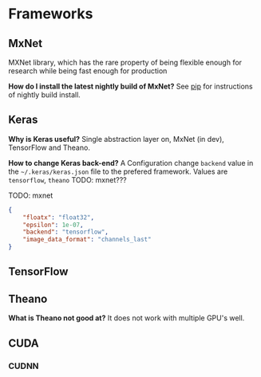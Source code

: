 # Frameworks

## MxNet
MXNet library, which has the rare property of being flexible enough for research
while being fast enough for production

**How do I install the latest nightly build of MxNet?**
See [pip](./pip.md) for instructions of nightly build install.

## Keras

**Why is Keras useful?**
Single abstraction layer on, MxNet (in dev), TensorFlow and Theano.

**How to change Keras back-end?**
A Configuration change `backend` value in the `~/.keras/keras.json` file to the
prefered framework.  Values are `tensorflow`, `theano` TODO: mxnet???

TODO: mxnet
```json
{
    "floatx": "float32",
    "epsilon": 1e-07,
    "backend": "tensorflow",
    "image_data_format": "channels_last"
}
```







## TensorFlow


## Theano

**What is Theano not good at?**
It does not work with multiple GPU's well.

## CUDA

### CUDNN
